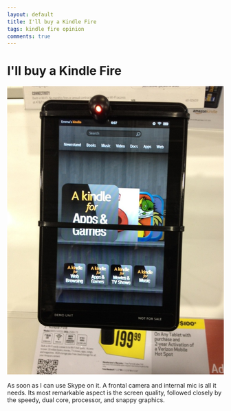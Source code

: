 ```yaml
---
layout: default
title: I'll buy a Kindle Fire
tags: kindle fire opinion
comments: true
---
```

# I'll buy a Kindle Fire

![Kindle Fire](/assets/img/amazon-kindle-fire.jpg)

As soon as I can use Skype on it. A frontal camera and internal mic is all it needs. Its most remarkable aspect is the screen quality, followed closely by the speedy, dual core, processor, and snappy graphics.
